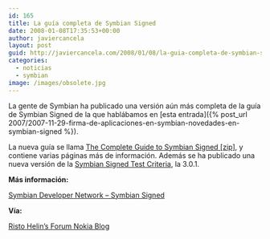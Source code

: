 ```yaml
---
id: 165
title: La guía completa de Symbian Signed
date: 2008-01-08T17:35:53+00:00
author: javiercancela
layout: post
guid: http://javiercancela.com/2008/01/08/la-guia-completa-de-symbian-signed/
categories:
  - noticias
  - symbian
image: /images/obsolete.jpg
---
```

La gente de Symbian ha publicado una versión aún más completa de la guía de Symbian Signed de la que hablábamos en [esta entrada]({% post_url 2007/2007-11-29-firma-de-aplicaciones-en-symbian-novedades-en-symbian-signed %}).

La nueva guía se llama [The Complete Guide to Symbian Signed [zip]](http://developer.symbian.com/main/downloads/files/TheCompleteGuideToSymbianSigned.zip "The Complete Guide to Symbian Signed"), y contiene varias páginas más de información. Además se ha publicado una nueva versión de la [Symbian Signed Test Criteria](http://developer.symbian.com/wiki/display/sign/Symbian+Signed+Test+Criteria "Symbian Signed Test Criteria"), la 3.0.1.

**Más información:**
  
 [Symbian Developer Network &#8211; Symbian Signed](http://developer.symbian.com/main/signed/ " Symbian Developer Network - Symbian Signed")

**Vía:**
  
[Risto Helin&#8217;s Forum Nokia Blog](http://blogs.forum.nokia.com/blog/risto-helins-forum-nokia-blog/browsing/2008/01/08/a-document-to-read "Risto Helin's Forum Nokia Blog")